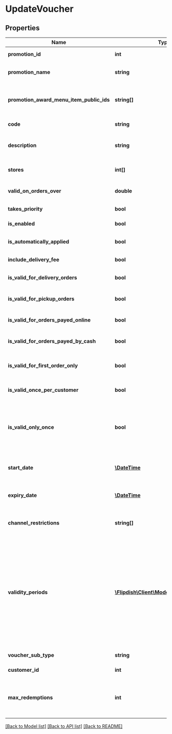 # UpdateVoucher

## Properties
Name | Type | Description | Notes
------------ | ------------- | ------------- | -------------
**promotion_id** | **int** | Promotion ID to update | [optional] 
**promotion_name** | **string** | The updated name of the promotion | [optional] 
**promotion_award_menu_item_public_ids** | **string[]** | The updated menu items that the promotion awards | [optional] 
**code** | **string** | Voucher Code | [optional] 
**description** | **string** | Voucher Description (Visible on printout) | [optional] 
**stores** | **int[]** | Stores that this voucher applies to | [optional] 
**valid_on_orders_over** | **double** | Valid on orders on or above | [optional] 
**takes_priority** | **bool** | Takes priority | [optional] 
**is_enabled** | **bool** | Is voucher enabled | [optional] 
**is_automatically_applied** | **bool** | Is voucher automatically applied | [optional] 
**include_delivery_fee** | **bool** | Include delivery fees | [optional] 
**is_valid_for_delivery_orders** | **bool** | Valid for delivery orders | [optional] 
**is_valid_for_pickup_orders** | **bool** | Valid for pickup orders | [optional] 
**is_valid_for_orders_payed_online** | **bool** | Valid for orders payed online | [optional] 
**is_valid_for_orders_payed_by_cash** | **bool** | Valid for orders payed in cash | [optional] 
**is_valid_for_first_order_only** | **bool** | Valid only on the first order by the customer | [optional] 
**is_valid_once_per_customer** | **bool** | Valid once per customer | [optional] 
**is_valid_only_once** | **bool** | Valid only once, by any customer (once used cannot be used again by any other customer) | [optional] 
**start_date** | [**\DateTime**](\DateTime.md) | Voucher Starts On (Time in UTC) | [optional] 
**expiry_date** | [**\DateTime**](\DateTime.md) | Voucher Expires On (Time in UTC) | [optional] 
**channel_restrictions** | **string[]** | Limit the channels this voucher can be used on | [optional] 
**validity_periods** | [**\Flipdish\\Client\Models\ValidityPeriod[]**](ValidityPeriod.md) | Periods in which the voucher is valid.  An empty list means the voucher is valid at all times.  When updating the voucher, if this is set to null, the validity periods won&#39;t be updated. | [optional] 
**voucher_sub_type** | **string** | Voucher Subtype | [optional] 
**customer_id** | **int** | Customer UserID | [optional] 
**max_redemptions** | **int** | Maximum number of times the voucher can be redeemed (used) | [optional] 

[[Back to Model list]](../README.md#documentation-for-models) [[Back to API list]](../README.md#documentation-for-api-endpoints) [[Back to README]](../README.md)


